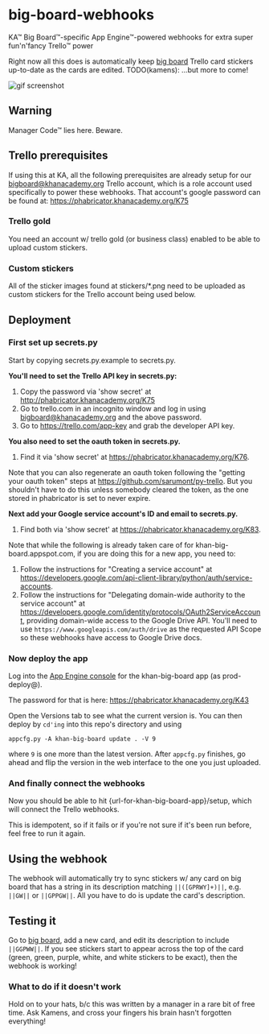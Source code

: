 # big-board-webhooks

KA™ Big Board™-specific App Engine™-powered webhooks for extra super
fun'n'fancy Trello™ power

Right now all this does is automatically keep
[big board](http://khanacademy.org/r/big-board) Trello card stickers up-to-date
as the cards are edited.
TODO(kamens): ...but more to come!

![gif screenshot](https://raw.githubusercontent.com/kamens/big-board-webhooks/master/stickers.gif?token=AAGmqnghRKX1knCFMNlMEWNLrOsJeKPmks5VidA8wA%3D%3D)

## Warning

Manager Code™ lies here. Beware.

## Trello prerequisites

If using this at KA, all the following prerequisites are already setup for our
bigboard@khanacademy.org Trello account, which is a role account used
specifically to power these webhooks. That account's google password can be
found at: https://phabricator.khanacademy.org/K75

### Trello gold

You need an account w/ trello gold (or business class) enabled to be able to
upload custom stickers.

### Custom stickers

All of the sticker images found at stickers/\*.png need to be uploaded as
custom stickers for the Trello account being used below.

## Deployment

### First set up secrets.py

Start by copying secrets.py.example to secrets.py.

**You'll need to set the Trello API key in secrets.py:**
 1. Copy the password via 'show secret' at
    http://phabricator.khanacademy.org/K75
 2. Go to trello.com in an incognito window and log in using
    bigboard@khanacademy.org and the above password.
 3. Go to https://trello.com/app-key and grab the developer API key.

**You also need to set the oauth token in secrets.py.**
 1. Find it via 'show secret' at https://phabricator.khanacademy.org/K76.

Note that you can also regenerate an oauth token following the "getting your
    oauth token" steps at https://github.com/sarumont/py-trello. But you
    shouldn't have to do this unless somebody cleared the token, as the one
    stored in phabricator is set to never expire.

**Next add your Google service account's ID and email to secrets.py.**
 1. Find both via 'show secret' at https://phabricator.khanacademy.org/K83.

Note that while the following is already taken care of for
    khan-big-board.appspot.com, if you are doing this for a new app, you need
    to:
 1. Follow the instructions for "Creating a service account" at https://developers.google.com/api-client-library/python/auth/service-accounts.
 2. Follow the instructions for "Delegating domain-wide authority to the
    service account" at
    https://developers.google.com/identity/protocols/OAuth2ServiceAccount,
    providing domain-wide access to the Google Drive API. You'll need to use
    `https://www.googleapis.com/auth/drive` as the requested API Scope so
    these webhooks have access to Google Drive docs.


### Now deploy the app

Log into the [App Engine console](http://appspot.com) for the khan-big-board
app (as prod-deploy@).

The password for that is here:
    https://phabricator.khanacademy.org/K43

Open the Versions tab to see what the current version is.
You can then deploy by ```cd'ing``` into this repo's directory and using

```
appcfg.py -A khan-big-board update . -V 9
```

where `9` is one more than the latest version.
After `appcfg.py` finishes, go ahead and flip the version in the
web interface to the one you just uploaded.

### And finally connect the webhooks

Now you should be able to hit {url-for-khan-big-board-app}/setup, which will
connect the Trello webhooks.

This is idempotent, so if it fails or if you're not sure if it's been run
before, feel free to run it again.

## Using the webhook

The webhook will automatically try to sync stickers w/ any card on big board
that has a string in its description matching ```||([GPRWY]+)||```, e.g.
```||GW||``` or ```||GPPGW||```.
All you have to do is update the card's description.

## Testing it

Go to [big board](http://khanacademy.org/r/big-board), add a new card, and edit
its description to include ```||GGPWW||```. If you see stickers start to appear
across the top of the card (green, green, purple, white, and white stickers to
be exact), then the webhook is working!

### What to do if it doesn't work

Hold on to your hats, b/c this was written by a manager in a rare bit of free
time. Ask Kamens, and cross your fingers his brain hasn't forgotten everything!

